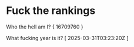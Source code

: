 # Fuck the rankings

Who the hell am I?
{ 16709760 }

What fucking year is it?
[ 2025-03-31T03:23:20Z ]
